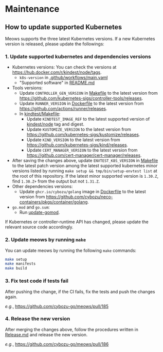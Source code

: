 # Maintenance

## How to update supported Kubernetes

Meows supports the three latest Kubernetes versions.
If a new Kubernetes version is released, please update the followings:

### 1. Update supported kubernetes and dependencies versions

- Kubernetes versions: You can check the versions at <https://hub.docker.com/r/kindest/node/tags>.
  - `k8s-version` in [.github/workflows/main.yaml](/.github/workflows/main.yaml)
  - "Supported software" in [README.md](/README.md)
- Tools versions:
  - Update `CONTROLLER_GEN_VERSION` in [Makefile](/Makefile) to the latest version from <https://github.com/kubernetes-sigs/controller-tools/releases>.
  - Update `RUNNER_VERSION` in [Dockerfile](/Dockerfile) to the latest version from <https://github.com/actions/runner/releases>.
  - In [kindtest/Makefile](/kindtest/Makefile):
    - Update `KINDTEST_IMAGE_REF` to the latest supported version of [kindest/node](https://hub.docker.com/r/kindest/node/tags) tag and digest.
    - Update `KUSTOMIZE_VERSION` to the latest version from <https://github.com/kubernetes-sigs/kustomize/releases>.
    - Update `KIND_VERSION` to the latest version from <https://github.com/kubernetes-sigs/kind/releases>.
    - Update `CERT_MANAGER_VERSION` to the latest version from <https://github.com/cert-manager/cert-manager/releases>.
- After saving the changes above, update `ENVTEST_K8S_VERSION` in [Makefile](/Makefile) to the latest patch version among the latest supported kubernetes minor versions listed by running `make setup && tmp/bin/setup-envtest list` at the root of this repository. If the latest minor supported version is `1.30.Z`, find `1.30.Z+` from the output but not `1.31.Z`.
- Other dependencies versions:
  - Update `ghcr.io/cybozu/golang` image in [Dockerfile](/Dockerfile) to the latest version from <https://github.com/cybozu/neco-containers/pkgs/container/golang>.
- `go.mod` and `go.sum`:
  - Run [update-gomod](https://github.com/masa213f/tools/tree/main/cmd/update-gomod).

If Kubernetes or controller-runtime API has changed, please update the relevant source code accordingly.

### 2. Update meows by running `make`

You can update meows by running the following `make` commands:

```sh
make setup
make manifests
make build
```

### 3. Fix test code if tests fail

After pushing the change, if the CI fails, fix the tests and push the changes again.

_e.g._, <https://github.com/cybozu-go/meows/pull/185>

### 4. Release the new version

After merging the changes above, follow the procedures written in [Release.md](/RELEASE.md) and release the new version.

_e.g._, <https://github.com/cybozu-go/meows/pull/186>
